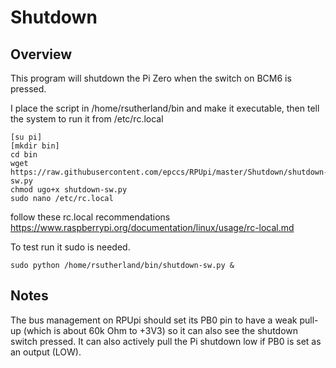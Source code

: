 # Shutdown

## Overview

This program will shutdown the Pi Zero when the switch on BCM6 is pressed.

I place the script in /home/rsutherland/bin and make it executable, then tell the system to run it from /etc/rc.local

```
[su pi]
[mkdir bin]
cd bin
wget https://raw.githubusercontent.com/epccs/RPUpi/master/Shutdown/shutdown-sw.py
chmod ugo+x shutdown-sw.py
sudo nano /etc/rc.local
```

follow these rc.local recommendations <https://www.raspberrypi.org/documentation/linux/usage/rc-local.md>

To test run it sudo is needed.

``` 
sudo python /home/rsutherland/bin/shutdown-sw.py &
``` 

## Notes

The bus management on RPUpi should set its PB0 pin to have a weak pull-up (which is about 60k Ohm to +3V3) so it can also see the shutdown switch pressed. It can also actively pull the Pi shutdown low if PB0 is set as an output (LOW).
